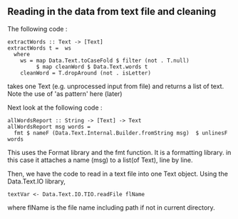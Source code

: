 ## Reading in the data from text file and cleaning

The following code : 

~~~
extractWords :: Text -> [Text]
extractWords t =  ws
  where
    ws = map Data.Text.toCaseFold $ filter (not . T.null)
         $ map cleanWord $ Data.Text.words t
    cleanWord = T.dropAround (not . isLetter)
~~~



takes one Text (e.g. unprocessed input from file) and returns a list of text.
Note the use of 'as pattern' here (later)


Next look at the following code : 

~~~
allWordsReport :: String -> [Text] -> Text
allWordsReport msg words =
  fmt $ nameF (Data.Text.Internal.Builder.fromString msg)  $ unlinesF words
~~~

This uses the Format library and the fmt function. It is a formatting library. in this case it attaches a name (msg) to a list(of Text), line by line. 

Then, we have the code to read in a text file into one Text object. Using the Data.Text.IO library, 

~~~
textVar <- Data.Text.IO.TIO.readFile flName
~~~

where flName is the file name including path if not in current directory.
